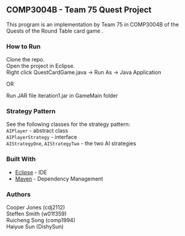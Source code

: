 ## COMP3004B - Team 75 Quest Project

This program is an implementation by Team 75 in COMP3004B of the Quests of the Round Table card game .

### How to Run

Clone the repo.  
Open the project in Eclipse.  
Right click QuestCardGame.java -> Run As -> Java Application  

OR

Run JAR file iteration1.jar in GameMain folder

### Strategy Pattern

See the following classes for the strategy pattern:  
`AIPlayer` - abstract class  
`AIPlayerStrategy` - interface  
`AIStrategyOne`, `AIStrategyTwo` - the two AI strategies  

### Built With

* [Eclipse](https://eclipse.org/) - IDE  
* [Maven](https://maven.apache.org/) - Dependency Management  

### Authors

Cooper Jones (cdj2112)  
Steffen Smith (w01f359)  
Ruicheng Song (comp1994)  
Haiyue Sun (DishySun)
